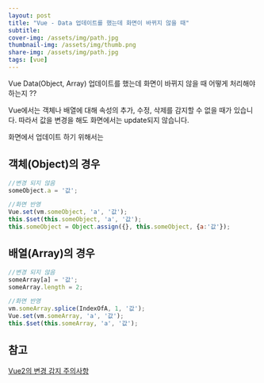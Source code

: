```yaml
---
layout: post
title: "Vue - Data 업데이트를 했는데 화면이 바뀌지 않을 때"
subtitle:
cover-img: /assets/img/path.jpg
thumbnail-img: /assets/img/thumb.png
share-img: /assets/img/path.jpg
tags: [vue]
---
```

Vue Data(Object, Array) 업데이트를 했는데 화면이 바뀌지 않을 때 어떻게 처리해야하는지 ??
<!--more-->
Vue에서는 객체나 배열에 대해 속성의 추가, 수정, 삭제를 감지할 수 없을 때가 있습니다. 따라서 값을 변경을 해도 화면에서는 update되지 않습니다.

화면에서 업데이트 하기 위해서는 

## 객체(Object)의 경우
```js
//변경 되지 않음
someObject.a = '값';

//화면 반영
Vue.set(vm.someObject, 'a', '값');
this.$set(this.someObject, 'a', '값');
this.someObject = Object.assign({}, this.someObject, {a:'값'});
```

## 배열(Array)의 경우
```js
//변경 되지 않음
someArray[a] = '값';
someArray.length = 2;

//화면 반영
vm.someArray.splice(IndexOfA, 1, '값');
Vue.set(vm.someArray, 'a', '값');
this.$set(this.someArray, 'a', '값');
```

## 참고
<a href="https://v3.ko.vuejs.org/guide/change-detection.html" target="_blank">Vue2의 변경 감지 주의사항</a>